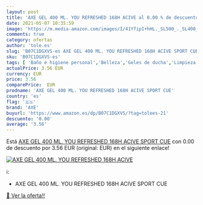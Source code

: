 ```yaml
---
layout: post
title: 'AXE GEL 400 ML. YOU REFRESHED 168H ACIVE al 0.00 % de descuento'
date: 2021-05-07 10:35:59
image: 'https://m.media-amazon.com/images/I/41YfipI+hHL._SL500_._SL400_.jpg'
comments: true
category: ofertas
author: 'tole.es'
slug: 'B07C1DGXVS-es AXE GEL 400 ML. YOU REFRESHED 168H ACIVE SPORT CUE'
sku: 'B07C1DGXVS-es'
tags: [ 'Baño e higiene personal','Belleza','Geles de ducha','Limpieza personal','axe', ]
actualPrice: 3.56 EUR
currency: EUR
price: 3.56
comparePrice:  EUR
prodname: 'AXE GEL 400 ML. YOU REFRESHED 168H ACIVE SPORT CUE'
country: 'es'
flag: '🇪🇸'
brand: 'AXE'
buyurl: 'https://www.amazon.es/dp/B07C1DGXVS/?tag=tolees-21'
descuento: '0.00'
average: '3.56'
---
```


Está [AXE GEL 400 ML. YOU REFRESHED 168H ACIVE SPORT CUE](https://www.amazon.es/dp/B07C1DGXVS/?tag=tolees-21) con 0.00 de descuento por 3.56 EUR (original:  EUR) en el siguiente enlace!

[![AXE GEL 400 ML. YOU REFRESHED 168H ACIVE](https://m.media-amazon.com/images/I/41YfipI+hHL._SL500_._SL400_.jpg)](https://www.amazon.es/dp/B07C1DGXVS/?tag=tolees-21)

ℹ️:

- AXE GEL 400 ML. YOU REFRESHED 168H ACIVE SPORT CUE

[🛒 Ver la oferta!!](https://www.amazon.es/dp/B07C1DGXVS/?tag=tolees-21)
